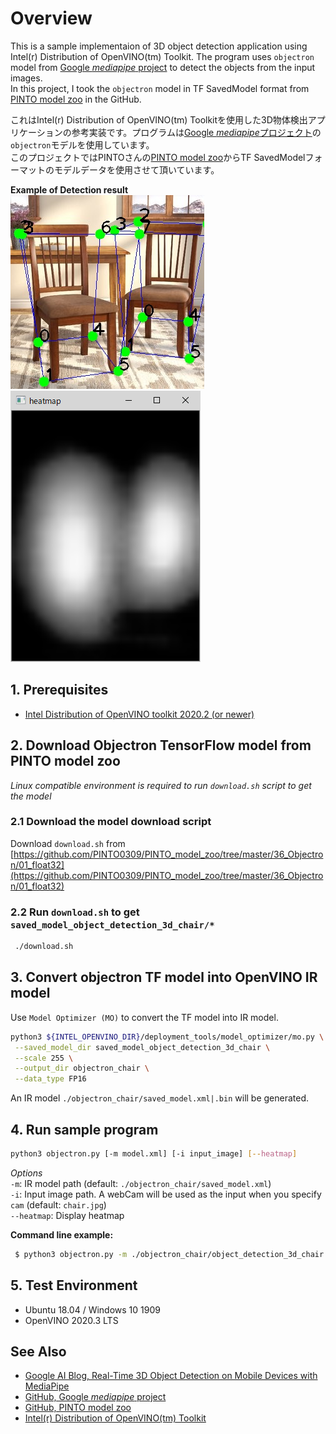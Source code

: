 
# Overview
This is a sample implementaion of 3D object detection application using Intel(r) Distribution of OpenVINO(tm) Toolkit. The program uses `objectron` model from [Google *mediapipe* project](https://github.com/google/mediapipe) to detect the objects from the input images.  
In this project, I took the `objectron` model in TF SavedModel format from [PINTO model zoo](https://github.com/PINTO0309/PINTO_model_zoo) in the GitHub.  

これはIntel(r) Distribution of OpenVINO(tm) Toolkitを使用した3D物体検出アプリケーションの参考実装です。プログラムは[Google *mediapipe*プロジェクト](https://github.com/google/mediapipe)の`objectron`モデルを使用しています。  
このプロジェクトではPINTOさんの[PINTO model zoo](https://github.com/PINTO0309/PINTO_model_zoo)からTF SavedModelフォーマットのモデルデータを使用させて頂いています。  

**Example of Detection result**  
![output](resources/output.jpg)  
![heatmap](resources/heatmap.png)

## 1. Prerequisites
* [Intel Distribution of OpenVINO toolkit 2020.2 (or newer)](https://software.intel.com/content/www/us/en/develop/tools/openvino-toolkit.html)

## 2. Download Objectron TensorFlow model from PINTO model zoo
*Linux compatible environment is required to run `download.sh` script to get the model*
### 2.1 Download the model download script
 Download `download.sh` from [https://github.com/PINTO0309/PINTO_model_zoo/tree/master/36_Objectron/01_float32](https://github.com/PINTO0309/PINTO_model_zoo/tree/master/36_Objectron/01_float32)
### 2.2 Run `download.sh` to get `saved_model_object_detection_3d_chair/*`  

```sh
 ./download.sh
```

## 3. Convert objectron TF model into OpenVINO IR model

Use `Model Optimizer (MO)` to convert the TF model into IR model.

```sh
python3 ${INTEL_OPENVINO_DIR}/deployment_tools/model_optimizer/mo.py \
 --saved_model_dir saved_model_object_detection_3d_chair \
 --scale 255 \
 --output_dir objectron_chair \
 --data_type FP16
```
An IR model `./objectron_chair/saved_model.xml|.bin` will be generated.

## 4. Run sample program

```sh
python3 objectron.py [-m model.xml] [-i input_image] [--heatmap]
```
*Options*  
`-m`: IR model path (default: `./objectron_chair/saved_model.xml`)  
`-i`: Input image path. A webCam will be used as the input when you specify `cam` (default: `chair.jpg`)  
`--heatmap`: Display heatmap



**Command line example:**
```sh
 $ python3 objectron.py -m ./objectron_chair/object_detection_3d_chair.xml -i cam --heatmap
```

## 5. Test Environment
- Ubuntu 18.04 / Windows 10 1909  
- OpenVINO 2020.3 LTS  

## See Also  
* [Google AI Blog, Real-Time 3D Object Detection on Mobile Devices with MediaPipe](https://ai.googleblog.com/2020/03/real-time-3d-object-detection-on-mobile.html)
* [GitHub, Google *mediapipe* project](https://github.com/google/mediapipe)  
* [GitHub, PINTO model zoo](https://github.com/PINTO0309)  
* [Intel(r) Distribution of OpenVINO(tm) Toolkit](https://software.intel.com/content/www/us/en/develop/tools/openvino-toolkit.html)
